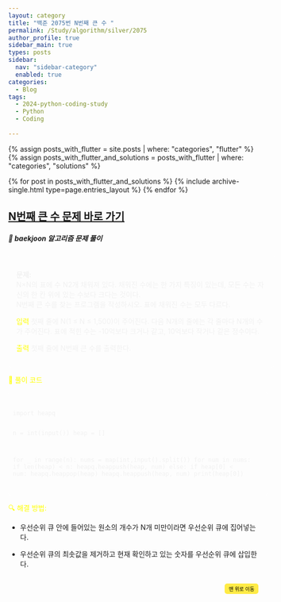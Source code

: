 ```yaml
---
layout: category
title: "백준 2075번 N번째 큰 수 "
permalink: /Study/algorithm/silver/2075
author_profile: true
sidebar_main: true
types: posts
sidebar:
  nav: "sidebar-category"
  enabled: true
categories:
  - Blog
tags:
  - 2024-python-coding-study
  - Python
  - Coding
    
---
```




{% assign posts_with_flutter = site.posts | where: "categories", "flutter" %}
{% assign posts_with_flutter_and_solutions = posts_with_flutter | where: "categories", "solutions" %}

{% for post in posts_with_flutter_and_solutions %}
  {% include archive-single.html type=page.entries_layout %}
{% endfor %}  



## [N번째 큰 수 문제 바로 가기](https://www.acmicpc.net/problem/2075)




##### 📝 baekjoon 알고리즘 문제 풀이


<div style="border: 1px solid rgba(255, 255, 255, 0.2); padding: 15px; border-radius: 5px; background-color: rgba(255, 255, 255, 0.05); color: #f1f1f1; width: 100%; margin-left: 0; margin-right: 0; text-align: left;">
  
<b>문제:</b><br>
N×N의 표에 수 N2개 채워져 있다. 채워진 수에는 한 가지 특징이 있는데, 모든 수는 자신의 한 칸 위에 있는 수보다 크다는 것이다.<br>
N번째 큰 수를 찾는 프로그램을 작성하시오. 표에 채워진 수는 모두 다르다.<br>



<span style="color:yellow">입력</span>
첫째 줄에 N(1 ≤ N ≤ 1,500)이 주어진다. 다음 N개의 줄에는 각 줄마다 N개의 수가 주어진다. 표에 적힌 수는 -10억보다 크거나 같고, 10억보다 작거나 같은 정수이다.<br>

<span style="color:yellow">출력</span>
첫째 줄에 N번째 큰 수를 출력한다. <br>
</div>  


<span style="color:yellow"> 📝 풀이 코드</span>
<link rel="stylesheet" href="https://cdnjs.cloudflare.com/ajax/libs/highlight.js/11.8.0/styles/atom-one-dark.min.css">
<script src="https://cdnjs.cloudflare.com/ajax/libs/highlight.js/11.8.0/highlight.min.js"></script>
<script>hljs.highlightAll();</script>
<div style="padding:8px; border: 1px solid rgba(255, 255, 255, 0.2); border-radius:5px; background-color: rgba(255, 255, 255, 0.05); color: #f1f1f1; width: 100%; margin-left: 0; margin-right: 0; text-align: left; font-family: monospace;">
  <pre><code class="python">
import heapq

n = int(input())
heap = []

for _ in range(n):
    nums = map(int,input().split())
    for num in nums:
        if len(heap) < n:
            heapq.heappush(heap, num)
        else:
            if heap[0] < num:
                heapq.heappop(heap)
                heapq.heappush(heap, num)
print(heap[0])
  </code></pre>
</div>



<span style="color:yellow">🔍 해결 방법:</span><br>

- 우선순위 큐 안에 들어있는 원소의 개수가 N개 미만이라면 우선순위 큐에 집어넣는다.<br>

- 우선순위 큐의 최솟값을 제거하고 현재 확인하고 있는 숫자를 우선순위 큐에 삽입한다. <br>



<div style="text-align: right; margin-top: 30px;">
  <button onclick="scrollToTop()" style="
    padding: 10px 15x; 
    background-color: #FFEB46; 
    color: black; 
    border: 2px solid #FFEB46; 
    border-radius: 5px; 
    cursor: pointer; 
    font-size: 10px;">
    맨 위로 이동
  </button>
</div>

<script>
  // 맨 위로 이동하는 함수
  function scrollToTop() {
    window.scrollTo({ top: 0, behavior: 'smooth' });
  }
</script>
